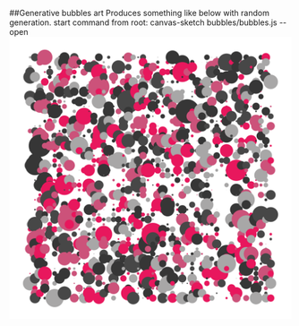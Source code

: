 ##Generative bubbles art
Produces something like below with random generation.
start command from root: canvas-sketch bubbles/bubbles.js --open
![Generative bubbles art example](example.png)
